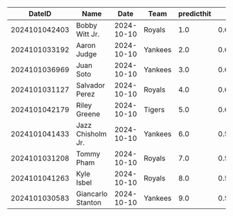 DateID         |  Name               |  Date        |  Team     |  predicthit  |  predicthitproba     |  hitbool  |  Last7DaysAVG  |  Last15DaysAVG  |  Last30DaysAVG
---------------|---------------------|--------------|-----------|--------------|----------------------|-----------|----------------|-----------------|---------------
2024101042403  |  Bobby Witt Jr.     |  2024-10-10  |  Royals   |  1.0         |  0.6579662197472798  |  False    |  0.263         |  0.342          |  0.278
2024101033192  |  Aaron Judge        |  2024-10-10  |  Yankees  |  2.0         |  0.6341921616366475  |  False    |  0.286         |  0.333          |  0.277
2024101036969  |  Juan Soto          |  2024-10-10  |  Yankees  |  3.0         |  0.6091077476963951  |  False    |  0.333         |  0.343          |  0.267
2024101031127  |  Salvador Perez     |  2024-10-10  |  Royals   |  4.0         |  0.6022051085208397  |  False    |  0.286         |  0.222          |  0.239
2024101042179  |  Riley Greene       |  2024-10-10  |  Tigers   |  5.0         |  0.6016888200929863  |  False    |  0.261         |  0.229          |  0.278
2024101041433  |  Jazz Chisholm Jr.  |  2024-10-10  |  Yankees  |  6.0         |  0.5994176508707206  |  False    |  0.25          |  0.179          |  0.233
2024101031208  |  Tommy Pham         |  2024-10-10  |  Royals   |  7.0         |  0.5977198964780526  |  False    |  0.182         |  0.178          |  0.228
2024101041263  |  Kyle Isbel         |  2024-10-10  |  Royals   |  8.0         |  0.5975863810385842  |  False    |  0.091         |  0.179          |  0.21
2024101030583  |  Giancarlo Stanton  |  2024-10-10  |  Yankees  |  9.0         |  0.5975038528962836  |  False    |  0.176         |  0.226          |  0.194
